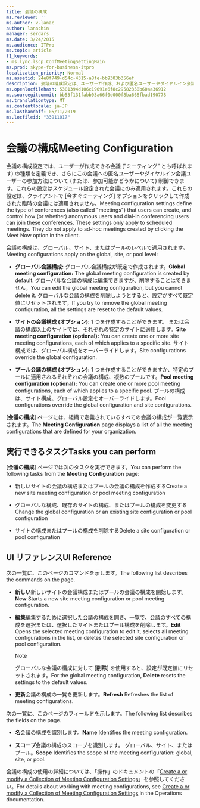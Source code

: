 ```yaml
---
title: 会議の構成
ms.reviewer: ''
ms.author: v-lanac
author: lanachin
manager: serdars
ms.date: 3/24/2015
ms.audience: ITPro
ms.topic: article
f1_keywords:
- ms.lync.lscp.ConfMeetingSettingMain
ms.prod: skype-for-business-itpro
localization_priority: Normal
ms.assetid: 24e8f749-d54c-4315-a8fe-bb9303b356ef
description: 会議の構成設定は、ユーザーが作成、および匿名ユーザーやダイヤルイン会議のユーザーがこれらの会議に参加できますか (またはかどうか) を制御することができます (また calledmeetings) の会議の種類を定義します。 これらの設定はスケジュール設定された会議にのみ適用されます。 これらの設定は、クライアントで [今すぐミーティング] オプションをクリックして作成された臨時の会議には適用されません。
ms.openlocfilehash: 5381394d106c19091e6f8c29582358b60aa36912
ms.sourcegitcommit: bb53f131fabb03a66f0d000f8ba668fbad190778
ms.translationtype: MT
ms.contentlocale: ja-JP
ms.lasthandoff: 05/11/2019
ms.locfileid: "33911017"
---
```

# <a name="meeting-configuration"></a><span data-ttu-id="a337f-105">会議の構成</span><span class="sxs-lookup"><span data-stu-id="a337f-105">Meeting Configuration</span></span>

<span data-ttu-id="a337f-p102">会議の構成設定では、ユーザーが作成できる会議 ("ミーティング" とも呼ばれます) の種類を定義でき、さらにこの会議への匿名ユーザーやダイヤルイン会議ユーザーの参加方法について (または、参加可能かどうかについて) 制御できます。これらの設定はスケジュール設定された会議にのみ適用されます。これらの設定は、クライアントで [今すぐミーティング] オプションをクリックして作成された臨時の会議には適用されません。</span><span class="sxs-lookup"><span data-stu-id="a337f-p102">Meeting configuration settings define the type of conferences (also called "meetings") that users can create, and control how (or whether) anonymous users and dial-in conferencing users can join these conferences. These settings only apply to scheduled meetings. They do not apply to ad-hoc meetings created by clicking the Meet Now option in the client.</span></span>

<span data-ttu-id="a337f-109">会議の構成は、グローバル、サイト、またはプールのレベルで適用されます。</span><span class="sxs-lookup"><span data-stu-id="a337f-109">Meeting configurations apply on the global, site, or pool level:</span></span>

- <span data-ttu-id="a337f-110">**グローバル会議構成:** グローバル会議構成が既定で作成されます。</span><span class="sxs-lookup"><span data-stu-id="a337f-110">**Global meeting configuration:** The global meeting configuration is created by default.</span></span> <span data-ttu-id="a337f-111">グローバルな会議の構成は編集できますが、削除することはできません。</span><span class="sxs-lookup"><span data-stu-id="a337f-111">You can edit the global meeting configuration, but you cannot delete it.</span></span> <span data-ttu-id="a337f-112">グローバルな会議の構成を削除しようとすると、設定がすべて既定値にリセットされます。</span><span class="sxs-lookup"><span data-stu-id="a337f-112">If you try to remove the global meeting configuration, all the settings are reset to the default values.</span></span>

- <span data-ttu-id="a337f-113">**サイトの会議構成 (オプション):** 1 つを作成することができます。 または会議の構成以上のサイトでは、それぞれの特定のサイトに適用します。</span><span class="sxs-lookup"><span data-stu-id="a337f-113">**Site meeting configuration (optional):** You can create one or more site meeting configurations, each of which applies to a specific site.</span></span> <span data-ttu-id="a337f-114">サイト構成では、グローバル構成をオーバーライドします。</span><span class="sxs-lookup"><span data-stu-id="a337f-114">Site configurations override the global configuration.</span></span>

- <span data-ttu-id="a337f-115">**プール会議の構成 (オプション):** 1 つを作成することができますか、特定のプールに適用されるそれぞれの会議の構成、複数のプールです。</span><span class="sxs-lookup"><span data-stu-id="a337f-115">**Pool meeting configuration (optional):** You can create one or more pool meeting configurations, each of which applies to a specific pool.</span></span> <span data-ttu-id="a337f-116">プールの構成は、サイト構成、グローバル設定をオーバーライドします。</span><span class="sxs-lookup"><span data-stu-id="a337f-116">Pool configurations override the global configuration and site configurations.</span></span>

<span data-ttu-id="a337f-117">[**会議の構成**] ページには、組織で定義されているすべての会議の構成が一覧表示されます。</span><span class="sxs-lookup"><span data-stu-id="a337f-117">The **Meeting Configuration** page displays a list of all the meeting configurations that are defined for your organization.</span></span>

## <a name="tasks-you-can-perform"></a><span data-ttu-id="a337f-118">実行できるタスク</span><span class="sxs-lookup"><span data-stu-id="a337f-118">Tasks you can perform</span></span>

<span data-ttu-id="a337f-119">[**会議の構成**] ページでは次のタスクを実行できます。</span><span class="sxs-lookup"><span data-stu-id="a337f-119">You can perform the following tasks from the **Meeting Configuration** page:</span></span>

- <span data-ttu-id="a337f-120">新しいサイトの会議の構成またはプールの会議の構成を作成する</span><span class="sxs-lookup"><span data-stu-id="a337f-120">Create a new site meeting configuration or pool meeting configuration</span></span>

- <span data-ttu-id="a337f-121">グローバルな構成、既存のサイトの構成、またはプールの構成を変更する</span><span class="sxs-lookup"><span data-stu-id="a337f-121">Change the global configuration or an existing site configuration or pool configuration</span></span>

- <span data-ttu-id="a337f-122">サイトの構成またはプールの構成を削除する</span><span class="sxs-lookup"><span data-stu-id="a337f-122">Delete a site configuration or pool configuration</span></span>

## <a name="ui-reference"></a><span data-ttu-id="a337f-123">UI リファレンス</span><span class="sxs-lookup"><span data-stu-id="a337f-123">UI Reference</span></span>

<span data-ttu-id="a337f-124">次の一覧に、このページのコマンドを示します。</span><span class="sxs-lookup"><span data-stu-id="a337f-124">The following list describes the commands on the page.</span></span>

- <span data-ttu-id="a337f-125">**新しい**新しいサイトの会議構成またはプールの会議の構成を開始します。</span><span class="sxs-lookup"><span data-stu-id="a337f-125">**New** Starts a new site meeting configuration or pool meeting configuration.</span></span>

- <span data-ttu-id="a337f-126">**編集**編集するために選択した会議の構成を開き、一覧で、会議のすべての構成を選択または、選択したサイトまたはプール構成を削除します。</span><span class="sxs-lookup"><span data-stu-id="a337f-126">**Edit** Opens the selected meeting configuration to edit it, selects all meeting configurations in the list, or deletes the selected site configuration or pool configuration.</span></span>

    > [!NOTE]
    > <span data-ttu-id="a337f-127">グローバルな会議の構成に対して [**削除**] を使用すると、設定が既定値にリセットされます。</span><span class="sxs-lookup"><span data-stu-id="a337f-127">For the global meeting configuration, **Delete** resets the settings to the default values.</span></span>

- <span data-ttu-id="a337f-128">**更新**会議の構成の一覧を更新します。</span><span class="sxs-lookup"><span data-stu-id="a337f-128">**Refresh** Refreshes the list of meeting configurations.</span></span>

<span data-ttu-id="a337f-129">次の一覧に、このページのフィールドを示します。</span><span class="sxs-lookup"><span data-stu-id="a337f-129">The following list describes the fields on the page.</span></span>

- <span data-ttu-id="a337f-130">**名**会議の構成を識別します。</span><span class="sxs-lookup"><span data-stu-id="a337f-130">**Name** Identifies the meeting configuration.</span></span>

- <span data-ttu-id="a337f-131">**スコープ**会議の構成のスコープを識別します。 グローバル、サイト、またはプール。</span><span class="sxs-lookup"><span data-stu-id="a337f-131">**Scope** Identifies the scope of the meeting configuration: global, site, or pool.</span></span>

<span data-ttu-id="a337f-132">会議の構成の使用の詳細については、「操作」のドキュメントの「[Create a or modify a Collection of Meeting Configuration Settings](https://technet.microsoft.com/library/ce6773c1-a0d5-4405-8e32-33a6f3a46a1a.aspx)」を参照してください。</span><span class="sxs-lookup"><span data-stu-id="a337f-132">For details about working with meeting configurations, see [Create a or modify a Collection of Meeting Configuration Settings](https://technet.microsoft.com/library/ce6773c1-a0d5-4405-8e32-33a6f3a46a1a.aspx) in the Operations documentation.</span></span>


